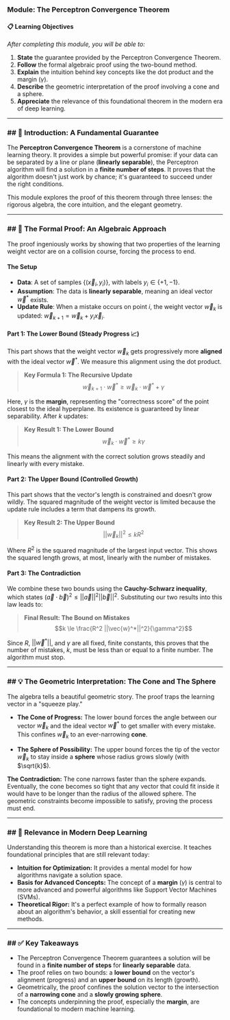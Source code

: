 ### **Module: The Perceptron Convergence Theorem**

#### 📋 Learning Objectives

*After completing this module, you will be able to:*

1. **State** the guarantee provided by the Perceptron Convergence Theorem.
2. **Follow** the formal algebraic proof using the two-bound method.
3. **Explain** the intuition behind key concepts like the dot product and the margin ($\gamma$).
4. **Describe** the geometric interpretation of the proof involving a cone and a sphere.
5. **Appreciate** the relevance of this foundational theorem in the modern era of deep learning.

---

### ## 📖 Introduction: A Fundamental Guarantee

The **Perceptron Convergence Theorem** is a cornerstone of machine learning theory. It provides a simple but powerful promise: if your data can be separated by a line or plane (**linearly separable**), the Perceptron algorithm will find a solution in a **finite number of steps**. It proves that the algorithm doesn't just work by chance; it's guaranteed to succeed under the right conditions.

This module explores the proof of this theorem through three lenses: the rigorous algebra, the core intuition, and the elegant geometry.

---

### ## 🔬 The Formal Proof: An Algebraic Approach

The proof ingeniously works by showing that two properties of the learning weight vector are on a collision course, forcing the process to end.

#### **The Setup**

* **Data**: A set of samples $\{(\vec{x}_i, y_i)\}$, with labels $y_i \in \{+1, -1\}$.
* **Assumption**: The data is **linearly separable**, meaning an ideal vector $\vec{w}^*$ exists.
* **Update Rule**: When a mistake occurs on point $i$, the weight vector $\vec{w}_k$ is updated: $\vec{w}_{k+1} = \vec{w}_k + y_i \vec{x}_i$.

#### **Part 1: The Lower Bound (Steady Progress 📈)**

This part shows that the weight vector $\vec{w}_k$ gets progressively more **aligned** with the ideal vector $\vec{w}^*$. We measure this alignment using the dot product.

> **Key Formula 1: The Recursive Update**
> $$\vec{w}_{k+1} \cdot \vec{w}^* \ge \vec{w}_k \cdot \vec{w}^* + \gamma$$

Here, $\gamma$ is the **margin**, representing the "correctness score" of the point closest to the ideal hyperplane. Its existence is guaranteed by linear separability. After $k$ updates:

> **Key Result 1: The Lower Bound**
> $$\vec{w}_k \cdot \vec{w}^* \ge k \gamma$$

This means the alignment with the correct solution grows steadily and linearly with every mistake.

#### **Part 2: The Upper Bound (Controlled Growth)**

This part shows that the vector's length is constrained and doesn't grow wildly. The squared magnitude of the weight vector is limited because the update rule includes a term that dampens its growth.

> **Key Result 2: The Upper Bound**
> $$||\vec{w}_k||^2 \le k R^2$$

Where $R^2$ is the squared magnitude of the largest input vector. This shows the squared length grows, at most, linearly with the number of mistakes.

#### **Part 3: The Contradiction**

We combine these two bounds using the **Cauchy-Schwarz inequality**, which states $(\vec{a} \cdot \vec{b})^2 \le ||\vec{a}||^2 ||\vec{b}||^2$. Substituting our two results into this law leads to:

> **Final Result: The Bound on Mistakes**
> $$k \le \frac{R^2 ||\vec{w}^*||^2}{\gamma^2}$$

Since $R$, $||\vec{w}^*||$, and $\gamma$ are all fixed, finite constants, this proves that the number of mistakes, $k$, must be less than or equal to a finite number. The algorithm must stop.

---

### ## 💡 The Geometric Interpretation: The Cone and The Sphere

The algebra tells a beautiful geometric story. The proof traps the learning vector in a "squeeze play."

* **The Cone of Progress:** The lower bound forces the angle between our vector $\vec{w}_k$ and the ideal vector $\vec{w}^*$ to get smaller with every mistake. This confines $\vec{w}_k$ to an ever-narrowing **cone**.

* **The Sphere of Possibility:** The upper bound forces the tip of the vector $\vec{w}_k$ to stay inside a **sphere** whose radius grows slowly (with $\sqrt{k}$).

**The Contradiction:** The cone narrows faster than the sphere expands. Eventually, the cone becomes so tight that any vector that could fit inside it would have to be longer than the radius of the allowed sphere. The geometric constraints become impossible to satisfy, proving the process must end.

---

### ## 🧠 Relevance in Modern Deep Learning

Understanding this theorem is more than a historical exercise. It teaches foundational principles that are still relevant today:

* **Intuition for Optimization:** It provides a mental model for how algorithms navigate a solution space.
* **Basis for Advanced Concepts:** The concept of a **margin** ($\gamma$) is central to more advanced and powerful algorithms like Support Vector Machines (SVMs).
* **Theoretical Rigor:** It's a perfect example of how to formally reason about an algorithm's behavior, a skill essential for creating new methods.

---

### ## ✅ Key Takeaways

* The Perceptron Convergence Theorem guarantees a solution will be found in a **finite number of steps** for **linearly separable** data.
* The proof relies on two bounds: a **lower bound** on the vector's alignment (progress) and an **upper bound** on its length (growth).
* Geometrically, the proof confines the solution vector to the intersection of a **narrowing cone** and a **slowly growing sphere**.
* The concepts underpinning the proof, especially the **margin**, are foundational to modern machine learning.
